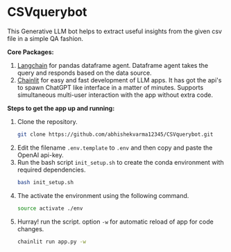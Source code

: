 # CSVquerybot
This Generative LLM bot helps to extract useful insights from the given csv file in a simple QA fashion.

**Core Packages:**
1. [Langchain](https://python.langchain.com/en/latest/modules/agents/toolkits/examples/pandas.html) for pandas dataframe agent. Dataframe agent takes the query and responds based on the data source. 
2. [Chainlit](https://docs.chainlit.io/overview) for easy and fast development of LLM apps. It has got the api's to spawn ChatGPT like interface in a matter of minutes. Supports simultaneous multi-user interaction with the app without extra code.

**Steps to get the app up and running:**
1. Clone the repository.
    ```bash
    git clone https://github.com/abhishekvarma12345/CSVquerybot.git
    ```
2. Edit the filename `.env.template` to `.env` and then copy and paste the OpenAI api-key.
3. Run the bash script `init_setup.sh` to create the conda environment with required dependencies.
    ```bash
    bash init_setup.sh
    ```
4. The activate the environment using the following command.
    ```bash
    source activate ./env
    ```
5. Hurray! run the script. option `-w` for automatic reload of app for code changes.
    ```bash
    chainlit run app.py -w
    ```


    



